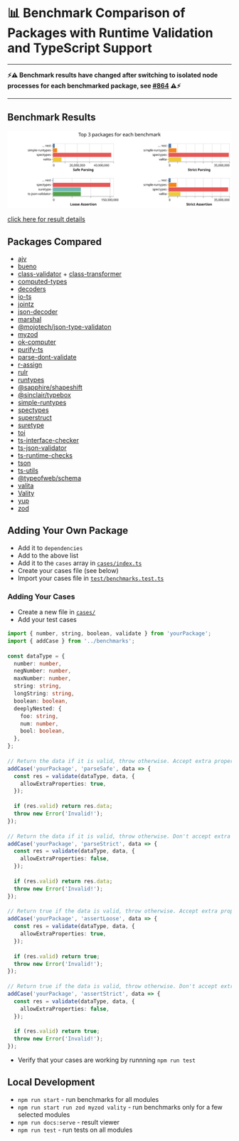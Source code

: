 # 📊 Benchmark Comparison of Packages with Runtime Validation and TypeScript Support

- - - -
**⚡⚠ Benchmark results have changed after switching to isolated node processes for each benchmarked package, see [#864](https://github.com/moltar/typescript-runtime-type-benchmarks/issues/864) ⚠⚡**
- - - -

## Benchmark Results

[![Fastest Packages - click to view details](docs/results/preview.svg)](https://moltar.github.io/typescript-runtime-type-benchmarks)

[click here for result details](https://moltar.github.io/typescript-runtime-type-benchmarks)

## Packages Compared

* [ajv](https://ajv.js.org/)
* [bueno](https://github.com/philipnilsson/bueno)
* [class-validator](https://github.com/typestack/class-validator) + [class-transformer](https://github.com/typestack/class-transformer)
* [computed-types](https://github.com/neuledge/computed-types)
* [decoders](https://github.com/nvie/decoders)
* [io-ts](https://github.com/gcanti/io-ts)
* [jointz](https://github.com/moodysalem/jointz)
* [json-decoder](https://github.com/venil7/json-decoder)
* [marshal](https://github.com/marcj/marshal.ts)
* [@mojotech/json-type-validaton](https://github.com/mojotech/json-type-validation)
* [myzod](https://github.com/davidmdm/myzod)
* [ok-computer](https://github.com/richardscarrott/ok-computer)
* [purify-ts](https://github.com/gigobyte/purify)
* [parse-dont-validate](https://github.com/Packer-Man/parse-dont-validate)
* [r-assign](https://github.com/micnic/r-assign)
* [rulr](https://github.com/ryansmith94/rulr)
* [runtypes](https://github.com/pelotom/runtypes)
* [@sapphire/shapeshift](https://github.com/sapphiredev/shapeshift)
* [@sinclair/typebox](https://github.com/sinclairzx81/typebox)
* [simple-runtypes](https://github.com/hoeck/simple-runtypes)
* [spectypes](https://github.com/iyegoroff/spectypes)
* [superstruct](https://github.com/ianstormtaylor/superstruct)
* [suretype](https://github.com/grantila/suretype)
* [toi](https://github.com/hf/toi)
* [ts-interface-checker](https://github.com/gristlabs/ts-interface-checker)
* [ts-json-validator](https://github.com/ostrowr/ts-json-validator)
* [ts-runtime-checks](https://github.com/GoogleFeud/ts-runtime-checks)
* [tson](https://github.com/skarab42/tson)
* [ts-utils](https://github.com/ai-labs-team/ts-utils)
* [@typeofweb/schema](https://github.com/typeofweb/schema)
* [valita](https://github.com/badrap/valita)
* [Vality](https://github.com/jeengbe/vality)
* [yup](https://github.com/jquense/yup)
* [zod](https://github.com/vriad/zod)

## Adding Your Own Package

- Add it to `dependencies`
- Add to the above list
- Add it to the `cases` array in [`cases/index.ts`](./cases/index.ts)
- Create your cases file (see below)
- Import your cases file in [`test/benchmarks.test.ts`](./test/benchmarks.test.ts)

### Adding Your Cases

- Create a new file in [`cases/`](./cases/)
- Add your test cases

```ts
import { number, string, boolean, validate } from 'yourPackage';
import { addCase } from '../benchmarks';

const dataType = {
  number: number,
  negNumber: number,
  maxNumber: number,
  string: string,
  longString: string,
  boolean: boolean,
  deeplyNested: {
    foo: string,
    num: number,
    bool: boolean,
  },
};

// Return the data if it is valid, throw otherwise. Accept extra properties
addCase('yourPackage', 'parseSafe', data => {
  const res = validate(dataType, data, {
    allowExtraProperties: true,
  });

  if (res.valid) return res.data;
  throw new Error('Invalid!');
});

// Return the data if it is valid, throw otherwise. Don't accept extra properties
addCase('yourPackage', 'parseStrict', data => {
  const res = validate(dataType, data, {
    allowExtraProperties: false,
  });

  if (res.valid) return res.data;
  throw new Error('Invalid!');
});

// Return true if the data is valid, throw otherwise. Accept extra properties
addCase('yourPackage', 'assertLoose', data => {
  const res = validate(dataType, data, {
    allowExtraProperties: true,
  });

  if (res.valid) return true;
  throw new Error('Invalid!');
});

// Return true if the data is valid, throw otherwise. Don't accept extra properties
addCase('yourPackage', 'assertStrict', data => {
  const res = validate(dataType, data, {
    allowExtraProperties: false,
  });

  if (res.valid) return true;
  throw new Error('Invalid!');
});
```
- Verify that your cases are working by runnning `npm run test`

## Local Development

* `npm run start` - run benchmarks for all modules
* `npm run start run zod myzod vality` - run benchmarks only for a few selected modules
* `npm run docs:serve` - result viewer
* `npm run test` - run tests on all modules
